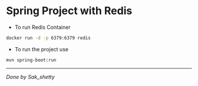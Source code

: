 # Spring Project with Redis
- To run Redis Container
```bash
docker run -d -p 6379:6379 redis
```

- To run the project use 
```bash
mvn spring-boot:run
```
---
*Done by Sak_shetty*